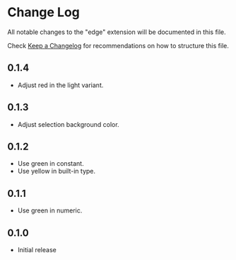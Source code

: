 # Change Log

All notable changes to the "edge" extension will be documented in this file.

Check [Keep a Changelog](http://keepachangelog.com/) for recommendations on how to structure this file.

## 0.1.4

- Adjust red in the light variant.

## 0.1.3

- Adjust selection background color.

## 0.1.2

- Use green in constant.
- Use yellow in built-in type.

## 0.1.1

- Use green in numeric.

## 0.1.0

- Initial release

